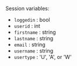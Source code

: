 Session variables:
  * `loggedin` : bool
  * `userid` : int
  * `firstname` : string
  * `lastname` : string
  * `email` : string
  * `username` : string
  * `usertype` : 'U', 'A', or 'W'

